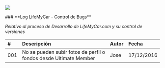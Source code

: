 <p align="left">
<img src="https://s28.postimg.org/ux8l1tv6l/imagengit.png">
</p>
### **Log LifeMyCar - Control de Bugs**

_Relativo al proceso de Desarrollo de LifeMyCar.com y su control de versiones_






| # | Descripción  |Autor|Fecha|
|:------------- |:------------- |:---------------|:---------------|
|001|No se pueden subir fotos de perfil o fondos desde Ultimate Member|Jose|17/12/2016|